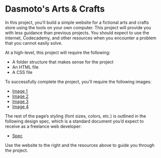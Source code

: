 # Dasmoto's Arts & Crafts
In this project, you’ll build a simple website for a fictional arts and crafts store using the tools on your own computer. This project will provide you with less guidance than previous projects. You should expect to use the internet, Codecademy, and other resources when you encounter a problem that you cannot easily solve.

At a high-level, this project will require the following:  
- A folder structure that makes sense for the project  
- An HTML file  
- A CSS file  

To successfully complete the project, you’ll require the following images:  
- [Image 1](https://s3.amazonaws.com/codecademy-content/courses/freelance-1/unit-2/pattern.jpeg)  
- [Image 2](https://s3.amazonaws.com/codecademy-content/courses/freelance-1/unit-2/hacksaw.jpeg)  
- [Image 3](https://s3.amazonaws.com/codecademy-content/courses/freelance-1/unit-2/frames.jpeg)  
- [Image 4](https://s3.amazonaws.com/codecademy-content/courses/freelance-1/unit-2/finnish.jpeg)  

The rest of the page’s styling (font sizes, colors, etc.) is outlined in the following design spec, which is a standard document you’d expect to receive as a freelance web developer:  
- [Spec](https://s3.amazonaws.com/codecademy-content/courses/freelance-1/unit-2/dasmotos-arts_redline.jpg)  

Use the website to the right and the resources above to guide you through the project.
